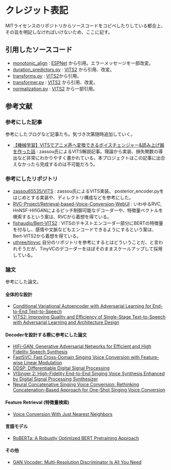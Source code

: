 # クレジット表記
MITライセンスのリポジトリからソースコードをコピペしたりしている都合上、その旨を明記しなければいけないため、ここに記す。

## 引用したソースコード
- [monotonic_align](../module/model_components/monotonic_align/) : [ESPNet](https://github.com/espnet/espnet) から引用。エラーメッセージを一部改変。
- [duration_predictors.py](../module/model_components/duration_predictors.py/) : [VITS2](https://github.com/daniilrobnikov/vits2/blob/main/model/duration_predictors.py) から引用、改変。
- [transforms.py](../module/utils/transforms.py) : [VITS2](https://github.com/daniilrobnikov/vits2/blob/main/utils/transforms.py)から引用。
- [transformer.py](../module/model_components/transformer.py) : [VITS2](https://github.com/daniilrobnikov/vits2/blob/main/model/transformer.py) から引用、改変。
- [normalization.py](../module/model_components/normalization.py) : [VITS2](https://github.com/daniilrobnikov/vits2/blob/main/model/normalization.py) から一部引用。

## 参考文献

### 参考にした記事
参考にしたブログなど記事たち。気づき次第随時追加していく。
- [【機械学習】VITSでアニメ声へ変換できるボイスチェンジャー&読み上げ器を作った話](https://qiita.com/zassou65535/items/00d7d5562711b89689a8) : zassou氏によるVITS解説記事。理論から実装、損失関数の導出など非常にわかりやすく書かれている。本プロジェクトはこの記事に出合えなかったら完成するのは不可能だろう。

### 参考にしたリポジトリ
- [zassou65535/VITS](https://github.com/zassou65535/VITS) : zassou氏によるVITS実装。 posterior_encoder.pyをはじめとする実装や、ディレクトリ構成などを参考にした。
- [RVC-Project/Retrieval-based-Voice-Conversion-WebUI](https://github.com/RVC-Project/Retrieval-based-Voice-Conversion-WebUI) : いわゆるRVC, HnNSF-HifiGANによるピッチ制御可能なデコーダーや、特徴量ベクトルを検索するという案は、RVCから着想を得ている。
- [fishaudio/Bert-VITS2](https://github.com/fishaudio/Bert-VITS2) : VITSのテキストエンコーダー部分にBERTの特徴量を付与し、感情や文脈などもエンコードできるようにするという案は、Bert-VITS2から着想を得ている。
- [uthree/tinyvc](https://github.com/uthree/tinyvc) 自分のリポジトリを参考にするとはどういうことだ、と言われそうだが、TinyVCのデコーダーをほぼそのままスケールアップして採用している。

### 論文
参考にした論文。
#### 全体的な設計
- [Conditional Variational Autoencoder with Adversarial Learning for End-to-End Text-to-Speech](https://arxiv.org/abs/2106.06103)
- [VITS2: Improving Quality and Efficiency of Single-Stage Text-to-Speech with Adversarial Learning and Architecture Design](https://arxiv.org/abs/2307.16430)

#### Decoderを設計する際に参考にした論文
- [HiFi-GAN: Generative Adversarial Networks for Efficient and High Fidelity Speech Synthesis](https://arxiv.org/abs/2010.05646)
- [FastSVC: Fast Cross-Domain Singing Voice Conversion with Feature-wise Linear Modulation](https://arxiv.org/abs/2011.05731)
- [DDSP: Differentiable Digital Signal Processing](https://arxiv.org/abs/2001.04643)
- [VISinger 2: High-Fidelity End-to-End Singing Voice Synthesis Enhanced by Digital Signal Processing Synthesizer](https://arxiv.org/abs/2211.02903)
- [Neural Concatenative Singing Voice Conversion: Rethinking Concatenation-Based Approach for One-Shot Singing Voice Conversion](https://arxiv.org/abs/2312.04919)

#### Feature Retrieval (特徴量検索)
- [Voice Conversion With Just Nearest Neighbors](https://arxiv.org/abs/2305.18975)

#### 言語モデル
- [RoBERTa: A Robustly Optimized BERT Pretraining Approach](https://arxiv.org/abs/1907.11692)

#### その他
- [GAN Vocoder: Multi-Resolution Discriminator Is All You Need](https://arxiv.org/abs/2103.05236)